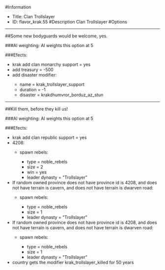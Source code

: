#Information
 - Title: Clan Trollslayer
 - ID: flavor_krak.55
#Description
Clan Trollslayer
#Options

___
##Some new bodyguards would be welcome, yes.

###AI weighting:
AI weights this option at 5


###Efects:<ul><li>krak add clan monarchy support = yes</li><li>add treasury = -500</li><li>add disaster modifier:</li><ul><li>name = krak_trollslayer_support</li><li>duration = -1</li><li>disaster = krakdhumvror_borduz_az_stun</li></ul></ul>

___
##Kill them, before they kill us!

###AI weighting:
AI weights this option at 5


###Efects:<ul><li>krak add clan republic support = yes</li><li>4208:</li><ul><li>spawn rebels:</li><ul><li>type = noble_rebels</li><li>size = 2</li><li>win = yes</li><li>leader dynasty = "Trollslayer"</li></ul></ul><li>If random owned province does not have province id is 4208, and does not have terrain is cavern, and does not have terrain is dwarven road:</li><ul><li>spawn rebels:</li><ul><li>type = noble_rebels</li><li>size = 1</li><li>leader dynasty = "Trollslayer"</li></ul></ul><li>If random owned province does not have province id is 4208, and does not have terrain is cavern, and does not have terrain is dwarven road:</li><ul><li>spawn rebels:</li><ul><li>type = noble_rebels</li><li>size = 1</li><li>leader dynasty = "Trollslayer"</li></ul></ul><li>country gets the modifier krak_trollslayer_killed for 50 years</li></ul>
